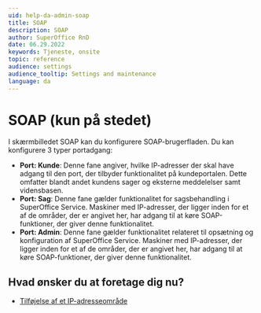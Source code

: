 ```yaml
---
uid: help-da-admin-soap
title: SOAP
description: SOAP
author: SuperOffice RnD
date: 06.29.2022
keywords: Tjeneste, onsite
topic: reference
audience: settings
audience_tooltip: Settings and maintenance
language: da
---
```


# SOAP (kun på stedet)

I skærmbilledet SOAP kan du konfigurere SOAP-brugerfladen. Du kan konfigurere 3 typer portadgang:

* **Port: Kunde**: Denne fane angiver, hvilke IP-adresser der skal have adgang til den port, der tilbyder funktionalitet på kundeportalen. Dette omfatter blandt andet kundens sager og eksterne meddelelser samt vidensbasen.
* **Port: Sag**: Denne fane gælder funktionalitet for sagsbehandling i SuperOffice Service. Maskiner med IP-adresser, der ligger inden for et af de områder, der er angivet her, har adgang til at køre SOAP-funktioner, der giver denne funktionalitet.
* **Port: Admin**: Denne fane gælder funktionalitet relateret til opsætning og konfiguration af SuperOffice Service. Maskiner med IP-adresser, der ligger inden for et af de områder, der er angivet her, har adgang til at køre SOAP-funktioner, der giver denne funktionalitet.

## Hvad ønsker du at foretage dig nu?

* [Tilføjelse af et IP-adresseområde][1]

<!-- Referenced links -->
[1]: ../configure-soap.md

<!-- Referenced images -->
